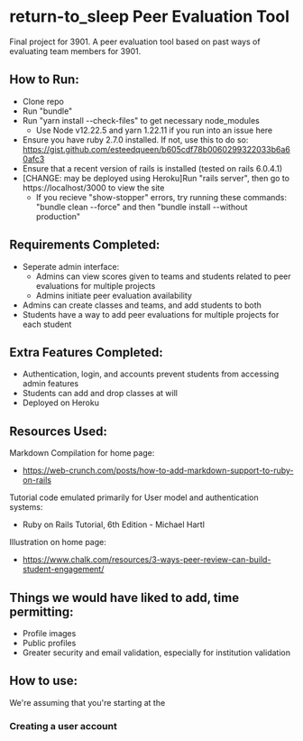 # return-to_sleep Peer Evaluation Tool
Final project for 3901. A peer evaluation tool based on past ways of evaluating team members for 3901.

## How to Run:
* Clone repo
* Run "bundle"
* Run "yarn install --check-files" to get necessary node_modules
  * Use Node v12.22.5 and yarn 1.22.11 if you run into an issue here
* Ensure you have ruby 2.7.0 installed. If not, use this to do so: https://gist.github.com/esteedqueen/b605cdf78b0060299322033b6a60afc3
* Ensure that a recent version of rails is installed (tested on rails 6.0.4.1)
* [CHANGE: may be deployed using Heroku]Run "rails server", then go to https://localhost/3000 to view the site
  * If you recieve "show-stopper" errors, try running these commands: "bundle clean --force" and then "bundle install --without production"

## Requirements Completed:
* Seperate admin interface:
  * Admins can view scores given to teams and students related to peer evaluations for multiple projects
  * Admins initiate peer evaluation availability
* Admins can create classes and teams, and add students to both
* Students have a way to add peer evaluations for multiple projects for each student
## Extra Features Completed:
* Authentication, login, and accounts prevent students from accessing admin features
* Students can add and drop classes at will
* Deployed on Heroku
## Resources Used:
Markdown Compilation for home page:
* https://web-crunch.com/posts/how-to-add-markdown-support-to-ruby-on-rails

Tutorial code emulated primarily for User model and authentication systems:
* Ruby on Rails Tutorial, 6th Edition - Michael Hartl

Illustration on home page:
* https://www.chalk.com/resources/3-ways-peer-review-can-build-student-engagement/

## Things we would have liked to add, time permitting:
* Profile images
* Public profiles
* Greater security and email validation, especially for institution validation

## How to use: 
We're assuming that you're starting at the 

### Creating a user account
